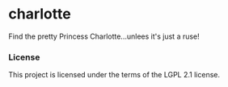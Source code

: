 # charlotte
Find the pretty Princess Charlotte...unlees it's just a ruse!

### License

This project is licensed under the terms of the LGPL 2.1 license.